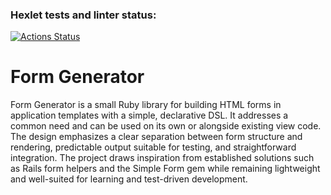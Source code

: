 ### Hexlet tests and linter status:
[![Actions Status](https://github.com/spoddub/rails-project-63/actions/workflows/hexlet-check.yml/badge.svg)](https://github.com/spoddub/rails-project-63/actions)

# Form Generator

Form Generator is a small Ruby library for building HTML forms in application templates with a simple, declarative DSL. It addresses a common need and can be used on its own or alongside existing view code. The design emphasizes a clear separation between form structure and rendering, predictable output suitable for testing, and straightforward integration. The project draws inspiration from established solutions such as Rails form helpers and the Simple Form gem while remaining lightweight and well-suited for learning and test-driven development.